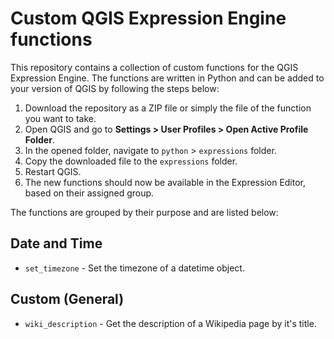 # Custom QGIS Expression Engine functions

This repository contains a collection of custom functions for the QGIS Expression Engine. 
The functions are written in Python and can be added to your version of QGIS by following the steps below:

1. Download the repository as a ZIP file or simply the file of the function you want to take.
2. Open QGIS and go to **Settings > User Profiles > Open Active Profile Folder**.
3. In the opened folder, navigate to `python` > `expressions` folder.
4. Copy the downloaded file to the `expressions` folder.
5. Restart QGIS.
6. The new functions should now be available in the Expression Editor, based on their assigned group.

The functions are grouped by their purpose and are listed below:

## Date and Time

- `set_timezone` - Set the timezone of a datetime object.

## Custom (General)

- `wiki_description` - Get the description of a Wikipedia page by it's title.